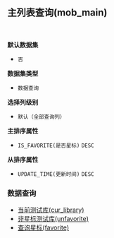 ## 主列表查询(mob_main) <!-- {docsify-ignore-all} -->



<br>
<p class="panel-title"><b>默认数据集</b></p>

* `否`

<p class="panel-title"><b>数据集类型</b></p>

* `数据查询`

<p class="panel-title"><b>选择列级别</b></p>

* `默认（全部查询列）`


<p class="panel-title"><b>主排序属性</b></p>

* `IS_FAVORITE(是否星标)` `DESC`


<p class="panel-title"><b>从排序属性</b></p>

* `UPDATE_TIME(更新时间)` `DESC`


### 数据查询
  * [当前测试库(cur_library)](module/TestMgmt/library/query/cur_library)
  * [非星标测试库(unfavorite)](module/TestMgmt/library/query/unfavorite)
  * [查询星标(favorite)](module/TestMgmt/library/query/favorite)
